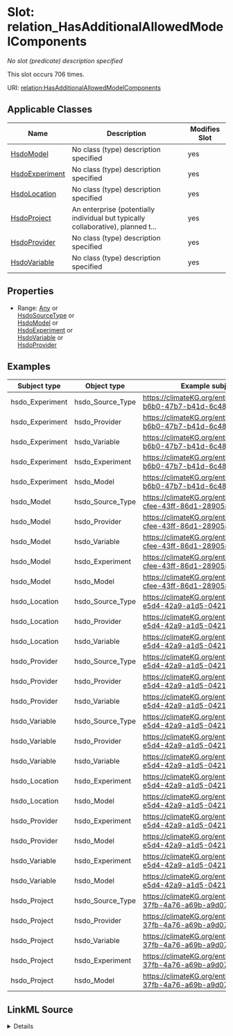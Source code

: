 

# Slot: relation_HasAdditionalAllowedModelComponents


_No slot (predicate) description specified_






This slot occurs 706 times.


URI: [relation:HasAdditionalAllowedModelComponents](http://relation.org/HasAdditionalAllowedModelComponents)



<!-- no inheritance hierarchy -->





## Applicable Classes

| Name | Description | Modifies Slot |
| --- | --- | --- |
| [HsdoModel](../classes/HsdoModel.md) | No class (type) description specified |  yes  |
| [HsdoExperiment](../classes/HsdoExperiment.md) | No class (type) description specified |  yes  |
| [HsdoLocation](../classes/HsdoLocation.md) | No class (type) description specified |  yes  |
| [HsdoProject](../classes/HsdoProject.md) | An enterprise (potentially individual but typically collaborative), planned t... |  yes  |
| [HsdoProvider](../classes/HsdoProvider.md) | No class (type) description specified |  yes  |
| [HsdoVariable](../classes/HsdoVariable.md) | No class (type) description specified |  yes  |







## Properties

* Range: [Any](../classes/Any.md)&nbsp;or&nbsp;<br />[HsdoSourceType](../classes/HsdoSourceType.md)&nbsp;or&nbsp;<br />[HsdoModel](../classes/HsdoModel.md)&nbsp;or&nbsp;<br />[HsdoExperiment](../classes/HsdoExperiment.md)&nbsp;or&nbsp;<br />[HsdoVariable](../classes/HsdoVariable.md)&nbsp;or&nbsp;<br />[HsdoProvider](../classes/HsdoProvider.md)






## Examples

| Subject type | Object type | Example subject | Example object | Occurrences |
| --- | --- | --- | --- | --- |
| hsdo_Experiment | hsdo_Source_Type | https://climateKG.org/entity/033c6854-b6b0-47b7-b41d-6c482932f336 | https://climateKG.org/entity/3b16a2e8-cc4d-40ce-a6c8-336bea211078 | 706 |
| hsdo_Experiment | hsdo_Provider | https://climateKG.org/entity/033c6854-b6b0-47b7-b41d-6c482932f336 | https://climateKG.org/entity/3b16a2e8-cc4d-40ce-a6c8-336bea211078 | 455 |
| hsdo_Experiment | hsdo_Variable | https://climateKG.org/entity/033c6854-b6b0-47b7-b41d-6c482932f336 | https://climateKG.org/entity/3b16a2e8-cc4d-40ce-a6c8-336bea211078 | 239 |
| hsdo_Experiment | hsdo_Experiment | https://climateKG.org/entity/033c6854-b6b0-47b7-b41d-6c482932f336 | https://climateKG.org/entity/910d9fdb-84fe-4f62-9172-41888cc181a4 | 216 |
| hsdo_Experiment | hsdo_Model | https://climateKG.org/entity/033c6854-b6b0-47b7-b41d-6c482932f336 | https://climateKG.org/entity/910d9fdb-84fe-4f62-9172-41888cc181a4 | 216 |
| hsdo_Model | hsdo_Source_Type | https://climateKG.org/entity/0f07d4c2-cfee-43ff-86d1-289058fe5050 | https://climateKG.org/entity/3b16a2e8-cc4d-40ce-a6c8-336bea211078 | 12 |
| hsdo_Model | hsdo_Provider | https://climateKG.org/entity/0f07d4c2-cfee-43ff-86d1-289058fe5050 | https://climateKG.org/entity/3b16a2e8-cc4d-40ce-a6c8-336bea211078 | 8 |
| hsdo_Model | hsdo_Variable | https://climateKG.org/entity/0f07d4c2-cfee-43ff-86d1-289058fe5050 | https://climateKG.org/entity/3b16a2e8-cc4d-40ce-a6c8-336bea211078 | 4 |
| hsdo_Model | hsdo_Experiment | https://climateKG.org/entity/0f07d4c2-cfee-43ff-86d1-289058fe5050 | https://climateKG.org/entity/910d9fdb-84fe-4f62-9172-41888cc181a4 | 4 |
| hsdo_Model | hsdo_Model | https://climateKG.org/entity/0f07d4c2-cfee-43ff-86d1-289058fe5050 | https://climateKG.org/entity/910d9fdb-84fe-4f62-9172-41888cc181a4 | 4 |
| hsdo_Location | hsdo_Source_Type | https://climateKG.org/entity/20dea6db-e5d4-42a9-a1d5-0421c65fced8 | https://climateKG.org/entity/3b16a2e8-cc4d-40ce-a6c8-336bea211078 | 9 |
| hsdo_Location | hsdo_Provider | https://climateKG.org/entity/20dea6db-e5d4-42a9-a1d5-0421c65fced8 | https://climateKG.org/entity/3b16a2e8-cc4d-40ce-a6c8-336bea211078 | 6 |
| hsdo_Location | hsdo_Variable | https://climateKG.org/entity/20dea6db-e5d4-42a9-a1d5-0421c65fced8 | https://climateKG.org/entity/3b16a2e8-cc4d-40ce-a6c8-336bea211078 | 3 |
| hsdo_Provider | hsdo_Source_Type | https://climateKG.org/entity/20dea6db-e5d4-42a9-a1d5-0421c65fced8 | https://climateKG.org/entity/3b16a2e8-cc4d-40ce-a6c8-336bea211078 | 5 |
| hsdo_Provider | hsdo_Provider | https://climateKG.org/entity/20dea6db-e5d4-42a9-a1d5-0421c65fced8 | https://climateKG.org/entity/3b16a2e8-cc4d-40ce-a6c8-336bea211078 | 3 |
| hsdo_Provider | hsdo_Variable | https://climateKG.org/entity/20dea6db-e5d4-42a9-a1d5-0421c65fced8 | https://climateKG.org/entity/3b16a2e8-cc4d-40ce-a6c8-336bea211078 | 2 |
| hsdo_Variable | hsdo_Source_Type | https://climateKG.org/entity/20dea6db-e5d4-42a9-a1d5-0421c65fced8 | https://climateKG.org/entity/3b16a2e8-cc4d-40ce-a6c8-336bea211078 | 15 |
| hsdo_Variable | hsdo_Provider | https://climateKG.org/entity/20dea6db-e5d4-42a9-a1d5-0421c65fced8 | https://climateKG.org/entity/3b16a2e8-cc4d-40ce-a6c8-336bea211078 | 10 |
| hsdo_Variable | hsdo_Variable | https://climateKG.org/entity/20dea6db-e5d4-42a9-a1d5-0421c65fced8 | https://climateKG.org/entity/3b16a2e8-cc4d-40ce-a6c8-336bea211078 | 5 |
| hsdo_Location | hsdo_Experiment | https://climateKG.org/entity/20dea6db-e5d4-42a9-a1d5-0421c65fced8 | https://climateKG.org/entity/910d9fdb-84fe-4f62-9172-41888cc181a4 | 3 |
| hsdo_Location | hsdo_Model | https://climateKG.org/entity/20dea6db-e5d4-42a9-a1d5-0421c65fced8 | https://climateKG.org/entity/910d9fdb-84fe-4f62-9172-41888cc181a4 | 3 |
| hsdo_Provider | hsdo_Experiment | https://climateKG.org/entity/20dea6db-e5d4-42a9-a1d5-0421c65fced8 | https://climateKG.org/entity/910d9fdb-84fe-4f62-9172-41888cc181a4 | 1 |
| hsdo_Provider | hsdo_Model | https://climateKG.org/entity/20dea6db-e5d4-42a9-a1d5-0421c65fced8 | https://climateKG.org/entity/910d9fdb-84fe-4f62-9172-41888cc181a4 | 1 |
| hsdo_Variable | hsdo_Experiment | https://climateKG.org/entity/20dea6db-e5d4-42a9-a1d5-0421c65fced8 | https://climateKG.org/entity/910d9fdb-84fe-4f62-9172-41888cc181a4 | 5 |
| hsdo_Variable | hsdo_Model | https://climateKG.org/entity/20dea6db-e5d4-42a9-a1d5-0421c65fced8 | https://climateKG.org/entity/910d9fdb-84fe-4f62-9172-41888cc181a4 | 5 |
| hsdo_Project | hsdo_Source_Type | https://climateKG.org/entity/4c94cb2e-37fb-4a76-a69b-a9d0731dbe3c | https://climateKG.org/entity/3b16a2e8-cc4d-40ce-a6c8-336bea211078 | 10 |
| hsdo_Project | hsdo_Provider | https://climateKG.org/entity/4c94cb2e-37fb-4a76-a69b-a9d0731dbe3c | https://climateKG.org/entity/3b16a2e8-cc4d-40ce-a6c8-336bea211078 | 7 |
| hsdo_Project | hsdo_Variable | https://climateKG.org/entity/4c94cb2e-37fb-4a76-a69b-a9d0731dbe3c | https://climateKG.org/entity/3b16a2e8-cc4d-40ce-a6c8-336bea211078 | 3 |
| hsdo_Project | hsdo_Experiment | https://climateKG.org/entity/4c94cb2e-37fb-4a76-a69b-a9d0731dbe3c | https://climateKG.org/entity/910d9fdb-84fe-4f62-9172-41888cc181a4 | 4 |
| hsdo_Project | hsdo_Model | https://climateKG.org/entity/4c94cb2e-37fb-4a76-a69b-a9d0731dbe3c | https://climateKG.org/entity/910d9fdb-84fe-4f62-9172-41888cc181a4 | 4 |




## LinkML Source

<details>

```yaml
name: relation_HasAdditionalAllowedModelComponents
annotations:
  count:
    tag: count
    value: 706
description: No slot (predicate) description specified
examples:
- object:
    example_object: https://climateKG.org/entity/3b16a2e8-cc4d-40ce-a6c8-336bea211078
    example_object_type: hsdo_Source_Type
    example_predicate: relation:HasAdditionalAllowedModelComponents
    example_subject: https://climateKG.org/entity/033c6854-b6b0-47b7-b41d-6c482932f336
    example_subject_type: hsdo_Experiment
- object:
    example_object: https://climateKG.org/entity/3b16a2e8-cc4d-40ce-a6c8-336bea211078
    example_object_type: hsdo_Provider
    example_predicate: relation:HasAdditionalAllowedModelComponents
    example_subject: https://climateKG.org/entity/033c6854-b6b0-47b7-b41d-6c482932f336
    example_subject_type: hsdo_Experiment
- object:
    example_object: https://climateKG.org/entity/3b16a2e8-cc4d-40ce-a6c8-336bea211078
    example_object_type: hsdo_Variable
    example_predicate: relation:HasAdditionalAllowedModelComponents
    example_subject: https://climateKG.org/entity/033c6854-b6b0-47b7-b41d-6c482932f336
    example_subject_type: hsdo_Experiment
- object:
    example_object: https://climateKG.org/entity/910d9fdb-84fe-4f62-9172-41888cc181a4
    example_object_type: hsdo_Experiment
    example_predicate: relation:HasAdditionalAllowedModelComponents
    example_subject: https://climateKG.org/entity/033c6854-b6b0-47b7-b41d-6c482932f336
    example_subject_type: hsdo_Experiment
- object:
    example_object: https://climateKG.org/entity/910d9fdb-84fe-4f62-9172-41888cc181a4
    example_object_type: hsdo_Model
    example_predicate: relation:HasAdditionalAllowedModelComponents
    example_subject: https://climateKG.org/entity/033c6854-b6b0-47b7-b41d-6c482932f336
    example_subject_type: hsdo_Experiment
- object:
    example_object: https://climateKG.org/entity/3b16a2e8-cc4d-40ce-a6c8-336bea211078
    example_object_type: hsdo_Source_Type
    example_predicate: relation:HasAdditionalAllowedModelComponents
    example_subject: https://climateKG.org/entity/0f07d4c2-cfee-43ff-86d1-289058fe5050
    example_subject_type: hsdo_Model
- object:
    example_object: https://climateKG.org/entity/3b16a2e8-cc4d-40ce-a6c8-336bea211078
    example_object_type: hsdo_Provider
    example_predicate: relation:HasAdditionalAllowedModelComponents
    example_subject: https://climateKG.org/entity/0f07d4c2-cfee-43ff-86d1-289058fe5050
    example_subject_type: hsdo_Model
- object:
    example_object: https://climateKG.org/entity/3b16a2e8-cc4d-40ce-a6c8-336bea211078
    example_object_type: hsdo_Variable
    example_predicate: relation:HasAdditionalAllowedModelComponents
    example_subject: https://climateKG.org/entity/0f07d4c2-cfee-43ff-86d1-289058fe5050
    example_subject_type: hsdo_Model
- object:
    example_object: https://climateKG.org/entity/910d9fdb-84fe-4f62-9172-41888cc181a4
    example_object_type: hsdo_Experiment
    example_predicate: relation:HasAdditionalAllowedModelComponents
    example_subject: https://climateKG.org/entity/0f07d4c2-cfee-43ff-86d1-289058fe5050
    example_subject_type: hsdo_Model
- object:
    example_object: https://climateKG.org/entity/910d9fdb-84fe-4f62-9172-41888cc181a4
    example_object_type: hsdo_Model
    example_predicate: relation:HasAdditionalAllowedModelComponents
    example_subject: https://climateKG.org/entity/0f07d4c2-cfee-43ff-86d1-289058fe5050
    example_subject_type: hsdo_Model
- object:
    example_object: https://climateKG.org/entity/3b16a2e8-cc4d-40ce-a6c8-336bea211078
    example_object_type: hsdo_Source_Type
    example_predicate: relation:HasAdditionalAllowedModelComponents
    example_subject: https://climateKG.org/entity/20dea6db-e5d4-42a9-a1d5-0421c65fced8
    example_subject_type: hsdo_Location
- object:
    example_object: https://climateKG.org/entity/3b16a2e8-cc4d-40ce-a6c8-336bea211078
    example_object_type: hsdo_Provider
    example_predicate: relation:HasAdditionalAllowedModelComponents
    example_subject: https://climateKG.org/entity/20dea6db-e5d4-42a9-a1d5-0421c65fced8
    example_subject_type: hsdo_Location
- object:
    example_object: https://climateKG.org/entity/3b16a2e8-cc4d-40ce-a6c8-336bea211078
    example_object_type: hsdo_Variable
    example_predicate: relation:HasAdditionalAllowedModelComponents
    example_subject: https://climateKG.org/entity/20dea6db-e5d4-42a9-a1d5-0421c65fced8
    example_subject_type: hsdo_Location
- object:
    example_object: https://climateKG.org/entity/3b16a2e8-cc4d-40ce-a6c8-336bea211078
    example_object_type: hsdo_Source_Type
    example_predicate: relation:HasAdditionalAllowedModelComponents
    example_subject: https://climateKG.org/entity/20dea6db-e5d4-42a9-a1d5-0421c65fced8
    example_subject_type: hsdo_Provider
- object:
    example_object: https://climateKG.org/entity/3b16a2e8-cc4d-40ce-a6c8-336bea211078
    example_object_type: hsdo_Provider
    example_predicate: relation:HasAdditionalAllowedModelComponents
    example_subject: https://climateKG.org/entity/20dea6db-e5d4-42a9-a1d5-0421c65fced8
    example_subject_type: hsdo_Provider
- object:
    example_object: https://climateKG.org/entity/3b16a2e8-cc4d-40ce-a6c8-336bea211078
    example_object_type: hsdo_Variable
    example_predicate: relation:HasAdditionalAllowedModelComponents
    example_subject: https://climateKG.org/entity/20dea6db-e5d4-42a9-a1d5-0421c65fced8
    example_subject_type: hsdo_Provider
- object:
    example_object: https://climateKG.org/entity/3b16a2e8-cc4d-40ce-a6c8-336bea211078
    example_object_type: hsdo_Source_Type
    example_predicate: relation:HasAdditionalAllowedModelComponents
    example_subject: https://climateKG.org/entity/20dea6db-e5d4-42a9-a1d5-0421c65fced8
    example_subject_type: hsdo_Variable
- object:
    example_object: https://climateKG.org/entity/3b16a2e8-cc4d-40ce-a6c8-336bea211078
    example_object_type: hsdo_Provider
    example_predicate: relation:HasAdditionalAllowedModelComponents
    example_subject: https://climateKG.org/entity/20dea6db-e5d4-42a9-a1d5-0421c65fced8
    example_subject_type: hsdo_Variable
- object:
    example_object: https://climateKG.org/entity/3b16a2e8-cc4d-40ce-a6c8-336bea211078
    example_object_type: hsdo_Variable
    example_predicate: relation:HasAdditionalAllowedModelComponents
    example_subject: https://climateKG.org/entity/20dea6db-e5d4-42a9-a1d5-0421c65fced8
    example_subject_type: hsdo_Variable
- object:
    example_object: https://climateKG.org/entity/910d9fdb-84fe-4f62-9172-41888cc181a4
    example_object_type: hsdo_Experiment
    example_predicate: relation:HasAdditionalAllowedModelComponents
    example_subject: https://climateKG.org/entity/20dea6db-e5d4-42a9-a1d5-0421c65fced8
    example_subject_type: hsdo_Location
- object:
    example_object: https://climateKG.org/entity/910d9fdb-84fe-4f62-9172-41888cc181a4
    example_object_type: hsdo_Model
    example_predicate: relation:HasAdditionalAllowedModelComponents
    example_subject: https://climateKG.org/entity/20dea6db-e5d4-42a9-a1d5-0421c65fced8
    example_subject_type: hsdo_Location
- object:
    example_object: https://climateKG.org/entity/910d9fdb-84fe-4f62-9172-41888cc181a4
    example_object_type: hsdo_Experiment
    example_predicate: relation:HasAdditionalAllowedModelComponents
    example_subject: https://climateKG.org/entity/20dea6db-e5d4-42a9-a1d5-0421c65fced8
    example_subject_type: hsdo_Provider
- object:
    example_object: https://climateKG.org/entity/910d9fdb-84fe-4f62-9172-41888cc181a4
    example_object_type: hsdo_Model
    example_predicate: relation:HasAdditionalAllowedModelComponents
    example_subject: https://climateKG.org/entity/20dea6db-e5d4-42a9-a1d5-0421c65fced8
    example_subject_type: hsdo_Provider
- object:
    example_object: https://climateKG.org/entity/910d9fdb-84fe-4f62-9172-41888cc181a4
    example_object_type: hsdo_Experiment
    example_predicate: relation:HasAdditionalAllowedModelComponents
    example_subject: https://climateKG.org/entity/20dea6db-e5d4-42a9-a1d5-0421c65fced8
    example_subject_type: hsdo_Variable
- object:
    example_object: https://climateKG.org/entity/910d9fdb-84fe-4f62-9172-41888cc181a4
    example_object_type: hsdo_Model
    example_predicate: relation:HasAdditionalAllowedModelComponents
    example_subject: https://climateKG.org/entity/20dea6db-e5d4-42a9-a1d5-0421c65fced8
    example_subject_type: hsdo_Variable
- object:
    example_object: https://climateKG.org/entity/3b16a2e8-cc4d-40ce-a6c8-336bea211078
    example_object_type: hsdo_Source_Type
    example_predicate: relation:HasAdditionalAllowedModelComponents
    example_subject: https://climateKG.org/entity/4c94cb2e-37fb-4a76-a69b-a9d0731dbe3c
    example_subject_type: hsdo_Project
- object:
    example_object: https://climateKG.org/entity/3b16a2e8-cc4d-40ce-a6c8-336bea211078
    example_object_type: hsdo_Provider
    example_predicate: relation:HasAdditionalAllowedModelComponents
    example_subject: https://climateKG.org/entity/4c94cb2e-37fb-4a76-a69b-a9d0731dbe3c
    example_subject_type: hsdo_Project
- object:
    example_object: https://climateKG.org/entity/3b16a2e8-cc4d-40ce-a6c8-336bea211078
    example_object_type: hsdo_Variable
    example_predicate: relation:HasAdditionalAllowedModelComponents
    example_subject: https://climateKG.org/entity/4c94cb2e-37fb-4a76-a69b-a9d0731dbe3c
    example_subject_type: hsdo_Project
- object:
    example_object: https://climateKG.org/entity/910d9fdb-84fe-4f62-9172-41888cc181a4
    example_object_type: hsdo_Experiment
    example_predicate: relation:HasAdditionalAllowedModelComponents
    example_subject: https://climateKG.org/entity/4c94cb2e-37fb-4a76-a69b-a9d0731dbe3c
    example_subject_type: hsdo_Project
- object:
    example_object: https://climateKG.org/entity/910d9fdb-84fe-4f62-9172-41888cc181a4
    example_object_type: hsdo_Model
    example_predicate: relation:HasAdditionalAllowedModelComponents
    example_subject: https://climateKG.org/entity/4c94cb2e-37fb-4a76-a69b-a9d0731dbe3c
    example_subject_type: hsdo_Project
from_schema: dream-kg
rank: 1000
slot_uri: relation:HasAdditionalAllowedModelComponents
alias: relation_HasAdditionalAllowedModelComponents
domain_of:
- hsdo_Experiment
- hsdo_Location
- hsdo_Model
- hsdo_Project
- hsdo_Provider
- hsdo_Variable
range: Any
any_of:
- range: hsdo_Source_Type
- range: hsdo_Model
- range: hsdo_Experiment
- range: hsdo_Variable
- range: hsdo_Provider

```
</details>